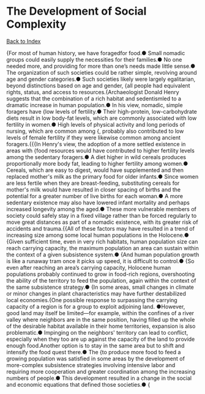 # The Development of Social Complexity
[Back to Index](https://github.com/windows10010/tpoExtractor/blob/master/README.md)

{For most of human history, we have foragedfor food.● Small nomadic groups could easily supply the necessities for their families.● No one needed more, and providing for more than one’s needs made little sense.● The organization of such societies could be rather simple, revolving around age and gender categories.● Such societies likely were largely egalitarian, beyond distinctions based on age and gender, {all people had equivalent rights, status, and access to resources.{Archaeologist Donald Henry suggests that the combination of a rich habitat and sedentismled to a dramatic increase in human population.● In his view, nomadic, simple foragers have {low levels of fertility.● Their high-protein, low-carbohydrate diets result in low body-fat levels, which are commonly associated with low fertility in women.● High levels of physical activity and long periods of nursing, which are common among {, probably also contributed to low levels of female fertility if they were likewise common among ancient foragers.{{{In Henry's view, the adoption of a more settled existence in areas with {food resources would have contributed to higher fertility levels among the sedentary foragers.● A diet higher in wild cereals produces proportionally more body fat, leading to higher fertility among women.● Cereals, which are easy to digest, would have supplemented and then replaced mother's milk as the primary food for older infants.● Since women are less fertile when they are breast-feeding, substituting cereals for mother's milk would have resulted in closer spacing of births and the potential for a greater number of live births for each woman.● A more sedentary existence may also have lowered infant mortality and perhaps increased longevity among the aged.● These more vulnerable members of society could safely stay in a fixed village rather than be forced regularly to move great distances as part of a nomadic existence, with its greater risk of accidents and trauma.{{All of these factors may have resulted in a trend of increasing size among some local human populations in the Holocene.● {Given sufficient time, even in very rich habitats, human population size can reach carrying capacity, the maximum population an area can sustain within the context of a given subsistence system.● {And human population growth is like a runaway tram once it picks up speed, it is difficult to control.● {So even after reaching an area’s carrying capacity, Holocene human populations probably continued to grow in food-rich regions, overshooting the ability of the territory to feed the population, again within the context of the same subsistence strategy.● {In some areas, small changes in climate or minor changes in plant characteristics may have further destabilized local economies.{One possible response to surpassing the carrying capacity of a region is for a group to exploit adjoining land. ●However, good land may itself be limited—for example, within the confines of a river valley where neighbors are in the same position, having filled up the whole of the desirable habitat available in their home territories, expansion is also problematic.● Impinging on the neighbors' territory can lead to conflict, especially when they too are up against the capacity of the land to provide enough food.Another option is to stay in the same area but to shift and intensify the food quest there.● The {to produce more food to feed a growing population was satisfied in some areas by the development of more-complex subsistence strategies involving intensive labor and requiring more cooperation and greater coordination among the increasing numbers of people.● This development resulted in a change in the social and economic equations that defined those societies.● {